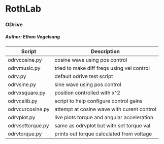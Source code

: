 # RothLab

### ODrive  
##### Author: Ethan Vogelsang  


| Script           | Description                                |
| ---------------- | ------------------------------------------ |
| odrvcosine.py    | cosine wave using pos control              | 
| odrvmusic.py     | tried to make diff freqs using vel control |
| odrv.py          | default odrive test script                 |
| odrvsine.py      | sine wave using pos control                |
| odrvxsquare.py   | position controlled with x^2               |
| odrvcalib.py     | script to help configure control gains     |
| odrvcurcosine.py | attempt at cosine wave with curent control |
| odrvplot.py      | live plots torque and angular acceleration |
| odrvsettorque.py | same as odrvplot but with set torque val   |
| odrvtorque.py    | prints out torque calculated from voltage  |
